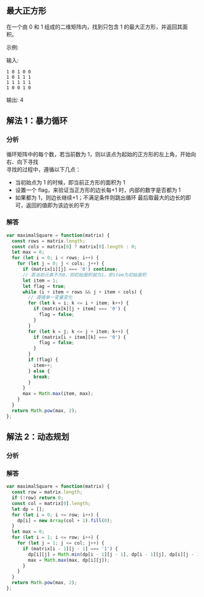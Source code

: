 ## 最大正方形

在一个由 0 和 1 组成的二维矩阵内，找到只包含 1 的最大正方形，并返回其面积。

示例:

输入:

```
1 0 1 0 0
1 0 1 1 1
1 1 1 1 1
1 0 0 1 0
```

输出: 4

## 解法 1：暴力循环

### 分析

循环矩阵中的每个数，若当前数为 1，则以该点为起始的正方形的左上角，开始向右、向下寻找  
寻找的过程中，遵循以下几点：

- 当初始点为 1 的时候，即当前正方形的面积为 1
- 设置一个 flag，来验证当正方形的边长每+1 时，内部的数字是否都为 1
- 如果都为 1，则边长继续+1；不满足条件则跳出循环
  最后取最大的边长的即可，返回的值即为该边长的平方

### 解答

```javascript
var maximalSquare = function(matrix) {
  const rows = matrix.length;
  const cols = matrix[0] ? matrix[0].length : 0;
  let max = 0;
  for (let i = 0; i < rows; i++) {
    for (let j = 0; j < cols; j++) {
      if (matrix[i][j] === '0') continue;
      // 若当前元素不为0，则初始面积就为1，即item为初始面积
      let item = 1;
      let flag = true;
      while (i + item < rows && j + item < cols) {
        // 遵循单一变量变化
        for (let k = i; k <= i + item; k++) {
          if (matrix[k][j + item] === '0') {
            flag = false;
          }
        }
        for (let k = j; k <= j + item; k++) {
          if (matrix[i + item][k] === '0') {
            flag = false;
          }
        }
        if (flag) {
          item++;
        } else {
          break;
        }
      }
      max = Math.max(item, max);
    }
  }
  return Math.pow(max, 2);
};
```

## 解法 2：动态规划

### 分析

### 解答

```javascript
var maximalSquare = function(matrix) {
  const row = matrix.length;
  if (!row) return 0;
  const col = matrix[0].length;
  let dp = [];
  for (let i = 0; i <= row; i++) {
    dp[i] = new Array(col + 1).fill(0);
  }
  let max = 0;
  for (let i = 1; i <= row; i++) {
    for (let j = 1; j <= col; j++) {
      if (matrix[i - 1][j - 1] === '1') {
        dp[i][j] = Math.min(dp[i - 1][j - 1], dp[i - 1][j], dp[i][j - 1]) + 1;
        max = Math.max(max, dp[i][j]);
      }
    }
  }
  return Math.pow(max, 2);
};
```
